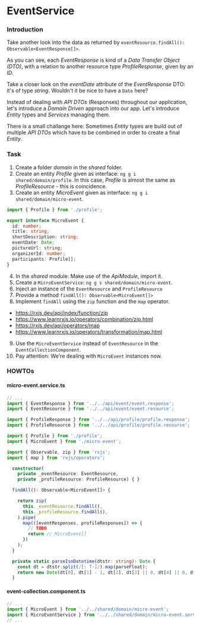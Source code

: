 EventService
============

### Introduction

Take another look into the data as returned by `eventResource.findAll(): Observable<EventResponse[]>`.

As you can see, each _EventResponse_ is kind of a _Data Transfer Object (DTO)_, with a relation to another resource type _ProfileResponse_, given by an _ID_.

Take a closer look on the _eventDate_ attribute of the _EventResponse_ DTO: it's of type _string_. Wouldn't it be nice to have a `Date` here?

Instead of dealing with _API DTOs_ (Responses) throughout our application, let's introduce a _Domain Driven_ approach into our app. Let's introduce _Entity_ types and _Services_ managing them.

There is a small challange here: Sometimes _Entity_ types are build out of multiple _API DTOs_ which have to be combined in order to create a final _Entity_.

### Task

1. Create a folder _domain_ in the _shared_ folder.
2. Create an entity _Profile_ given as interface: `ng g i shared/domain/profile`. 
In this case, _Profile_ is almost the same as _ProfileResource_ - this is coincidence.
3. Create an entity _MicroEvent_ given as interface: `ng g i shared/domain/micro-event`.

```ts
import { Profile } from './profile';

export interface MicroEvent {
  id: number;
  title: string;
  shortDescription: string;
  eventDate: Date;
  pictureUrl: string;
  organizerId: number;
  participants: Profile[];
}

```
4. In the _shared_ module: Make use of the _ApiModule_, import it.
5. Create a `MicroEventService`: `ng g s shared/domain/micro-event`.
6. Inject an instance of the `EventResource` and `ProfileResource` 
7. Provide a method `findAll(): Observable<MicroEvent[]>`
8. Implement `findAll` using the `zip` function and the `map` operator.

- https://rxjs.dev/api/index/function/zip
- https://www.learnrxjs.io/operators/combination/zip.html
- https://rxjs.dev/api/operators/map
- https://www.learnrxjs.io/operators/transformation/map.html

9. Use the `MicroEventService` instead of `EventResource` in the `EventCollectionComponent`.
10. Pay attention: We're dealing with `MicroEvent` instances now.

### HOWTOs

#### micro-event.service.ts
```ts
// ...
import { EventResponse } from '../../api/event/event.response';
import { EventResource } from '../../api/event/event.resource';

import { ProfileResponse } from '../../api/profile/profile.response';
import { ProfileResource } from '../../api/profile/profile.resource';

import { Profile } from './profile';
import { MicroEvent } from './micro-event';

import { Observable, zip } from 'rxjs';
import { map } from 'rxjs/operators';
```

```ts
  constructor(
    private _eventResource: EventResource,
    private _profileResource: ProfileResource) { }
```

```ts
  findAll(): Observable<MicroEvent[]> {

    return zip(
      this._eventResource.findAll(),
      this._profileResource.findAll(),
    ).pipe(
      map(([eventResponses, profileResponses]) => {
        // TODO
        return // MicroEvent[]
      })
    );
  }
```

```ts
  private static parseIsoDatetime(dtstr: string): Date {
    const dt = dtstr.split(/[: T-]/).map(parseFloat);
    return new Date(dt[0], dt[1] - 1, dt[2], dt[3] || 0, dt[4] || 0, dt[5] || 0, 0);
  }
```

#### event-collection.component.ts
```ts
// ...
import { MicroEvent } from '../../shared/domain/micro-event';
import { MicroEventService } from '../../shared/domain/micro-event.service';
// ...
```